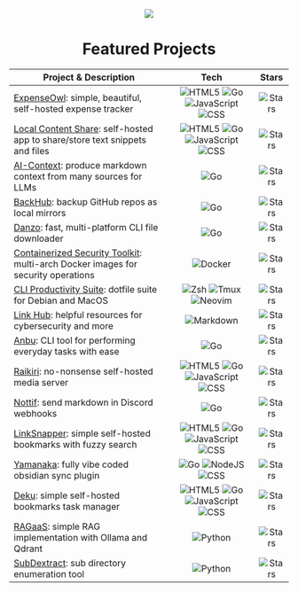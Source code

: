 <div align="center">
  <a href="https://github.com/tanq16">
    <img align="center" src="https://github-readme-stats.vercel.app/api?username=tanq16&show_icons=true&hide_border=true&custom_title=GitHub%20Stats&theme=material-palenight" />
  </a>
</div>

<div align="center">
  <h1>Featured Projects</h1>
</div>

| Project & Description | Tech | Stars |
|---------|:------:|:---------:|
| [ExpenseOwl](https://github.com/tanq16/expenseowl): simple, beautiful, self-hosted expense tracker | ![HTML5](https://img.shields.io/badge/-%23E8D4C3.svg?style=flat-square&logo=html5&logoColor=black) ![Go](https://img.shields.io/badge/-%2300ADD8.svg?style=flat-square&logo=go&logoColor=white) ![JavaScript](https://img.shields.io/badge/-%237C9894.svg?style=flat-square&logo=javascript&logoColor=white) ![CSS](https://img.shields.io/badge/-%23749CB8.svg?style=flat-square&logo=css&logoColor=white) | ![Stars](https://img.shields.io/github/stars/tanq16/expenseowl?style=for-the-badge&label=★&color=cfaaf9&labelColor=363a4f) |
| [Local Content Share](https://github.com/tanq16/local-content-share): self-hosted app to share/store text snippets and files | ![HTML5](https://img.shields.io/badge/-%23E8D4C3.svg?style=flat-square&logo=html5&logoColor=black) ![Go](https://img.shields.io/badge/-%2300ADD8.svg?style=flat-square&logo=go&logoColor=white) ![JavaScript](https://img.shields.io/badge/-%237C9894.svg?style=flat-square&logo=javascript&logoColor=white) ![CSS](https://img.shields.io/badge/-%23749CB8.svg?style=flat-square&logo=css&logoColor=white) | ![Stars](https://img.shields.io/github/stars/tanq16/local-content-share?style=for-the-badge&label=★&color=cfaaf9&labelColor=363a4f) |
| [AI-Context](https://github.com/tanq16/ai-context): produce markdown context from many sources for LLMs | ![Go](https://img.shields.io/badge/-%2300ADD8.svg?style=flat-square&logo=go&logoColor=white) | ![Stars](https://img.shields.io/github/stars/tanq16/ai-context?style=for-the-badge&label=★&color=cfaaf9&labelColor=363a4f) |
| [BackHub](https://github.com/tanq16/backhub): backup GitHub repos as local mirrors | ![Go](https://img.shields.io/badge/-%2300ADD8.svg?style=flat-square&logo=go&logoColor=white) | ![Stars](https://img.shields.io/github/stars/tanq16/backhub?style=for-the-badge&label=★&color=cfaaf9&labelColor=363a4f) |
| [Danzo](https://github.com/tanq16/danzo): fast, multi-platform CLI file downloader | ![Go](https://img.shields.io/badge/-%2300ADD8.svg?style=flat-square&logo=go&logoColor=white) | ![Stars](https://img.shields.io/github/stars/tanq16/danzo?style=for-the-badge&label=★&color=cfaaf9&labelColor=363a4f) |
| [Containerized Security Toolkit](https://github.com/tanq16/containerized-security-toolkit): multi-arch Docker images for security operations | ![Docker](https://img.shields.io/badge/-%232496ED.svg?style=flat-square&logo=docker&logoColor=white) | ![Stars](https://img.shields.io/github/stars/tanq16/containerized-security-toolkit?style=for-the-badge&label=★&color=cfaaf9&labelColor=363a4f) |
| [CLI Productivity Suite](https://github.com/tanq16/cli-productivity-suite): dotfile suite for Debian and MacOS | ![Zsh](https://img.shields.io/badge/-%23935B63.svg?style=flat-square&logo=gnu-bash&logoColor=white) ![Tmux](https://img.shields.io/badge/-%23446B6C.svg?style=flat-square&logo=tmux&logoColor=white) ![Neovim](https://img.shields.io/badge/-%235B657A.svg?style=flat-square&logo=neovim&logoColor=white) | ![Stars](https://img.shields.io/github/stars/tanq16/cli-productivity-suite?style=for-the-badge&label=★&color=cfaaf9&labelColor=363a4f) |
| [Link Hub](https://github.com/tanq16/link-hub): helpful resources for cybersecurity and more | ![Markdown](https://img.shields.io/badge/-%23636E7B.svg?style=flat-square&logo=markdown&logoColor=white) | ![Stars](https://img.shields.io/github/stars/tanq16/link-hub?style=for-the-badge&label=★&color=cfaaf9&labelColor=363a4f) |
| [Anbu](https://github.com/tanq16/anbu): CLI tool for performing everyday tasks with ease | ![Go](https://img.shields.io/badge/-%2300ADD8.svg?style=flat-square&logo=go&logoColor=white) | ![Stars](https://img.shields.io/github/stars/tanq16/anbu?style=for-the-badge&label=★&color=cfaaf9&labelColor=363a4f) |
| [Raikiri](https://github.com/tanq16/raikiri): no-nonsense self-hosted media server | ![HTML5](https://img.shields.io/badge/-%23E8D4C3.svg?style=flat-square&logo=html5&logoColor=black) ![Go](https://img.shields.io/badge/-%2300ADD8.svg?style=flat-square&logo=go&logoColor=white) ![JavaScript](https://img.shields.io/badge/-%237C9894.svg?style=flat-square&logo=javascript&logoColor=white) ![CSS](https://img.shields.io/badge/-%23749CB8.svg?style=flat-square&logo=css&logoColor=white) | ![Stars](https://img.shields.io/github/stars/tanq16/raikiri?style=for-the-badge&label=★&color=cfaaf9&labelColor=363a4f) |
| [Nottif](https://github.com/tanq16/nottif): send markdown in Discord webhooks | ![Go](https://img.shields.io/badge/-%2300ADD8.svg?style=flat-square&logo=go&logoColor=white) | ![Stars](https://img.shields.io/github/stars/tanq16/nottif?style=for-the-badge&label=★&color=cfaaf9&labelColor=363a4f) |
| [LinkSnapper](https://github.com/tanq16/linksnapper): simple self-hosted bookmarks with fuzzy search | ![HTML5](https://img.shields.io/badge/-%23E8D4C3.svg?style=flat-square&logo=html5&logoColor=black) ![Go](https://img.shields.io/badge/-%2300ADD8.svg?style=flat-square&logo=go&logoColor=white) ![JavaScript](https://img.shields.io/badge/-%237C9894.svg?style=flat-square&logo=javascript&logoColor=white) ![CSS](https://img.shields.io/badge/-%23749CB8.svg?style=flat-square&logo=css&logoColor=white) | ![Stars](https://img.shields.io/github/stars/tanq16/linksnapper?style=for-the-badge&label=★&color=cfaaf9&labelColor=363a4f) |
| [Yamanaka](https://github.com/tanq16/yamanaka): fully vibe coded obsidian sync plugin | ![Go](https://img.shields.io/badge/-%2300ADD8.svg?style=flat-square&logo=go&logoColor=white) ![NodeJS](https://img.shields.io/badge/-%237C9894.svg?style=flat-square&logo=nodedotjs&logoColor=white) ![CSS](https://img.shields.io/badge/-%23749CB8.svg?style=flat-square&logo=css&logoColor=white) | ![Stars](https://img.shields.io/github/stars/tanq16/raikiri?style=for-the-badge&label=★&color=cfaaf9&labelColor=363a4f) |
| [Deku](https://github.com/tanq16/deku): simple self-hosted bookmarks task manager | ![HTML5](https://img.shields.io/badge/-%23E8D4C3.svg?style=flat-square&logo=html5&logoColor=black) ![Go](https://img.shields.io/badge/-%2300ADD8.svg?style=flat-square&logo=go&logoColor=white) ![JavaScript](https://img.shields.io/badge/-%237C9894.svg?style=flat-square&logo=javascript&logoColor=white) ![CSS](https://img.shields.io/badge/-%23749CB8.svg?style=flat-square&logo=css&logoColor=white) | ![Stars](https://img.shields.io/github/stars/tanq16/deku?style=for-the-badge&label=★&color=cfaaf9&labelColor=363a4f) |
| [RAGaaS](https://github.com/tanq16/RAGaaS): simple RAG implementation with Ollama and Qdrant | ![Python](https://img.shields.io/badge/-%233776AB.svg?style=flat-square&logo=python&logoColor=white) | ![Stars](https://img.shields.io/github/stars/tanq16/RAGaaS?style=for-the-badge&label=★&color=cfaaf9&labelColor=363a4f) |
| [SubDextract](https://github.com/tanq16/subdextract): sub directory enumeration tool | ![Python](https://img.shields.io/badge/-%233776AB.svg?style=flat-square&logo=python&logoColor=white) | ![Stars](https://img.shields.io/github/stars/tanq16/subdextract?style=for-the-badge&label=★&color=cfaaf9&labelColor=363a4f) |
